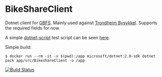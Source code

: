 BikeShareClient
===

Dotnet client for [GBFS](https://github.com/NABSA/gbfs).
Mainly used against [Trondheim Bysykkel](https://trondheimbysykkel.no/open-data).
Supports the required fields for now. 

A simple [dotnet-script](https://github.com/filipw/dotnet-script) test script can be seen [here](src/TestScript/Main.csx). 

Simple build:
```
$ docker run --rm -it -v $(pwd):/app microsoft/dotnet:2.0-sdk dotnet pack app/src/BikeshareClient -o /app
```

[![Build Status](https://travis-ci.org/andmos/BikeshareClient.svg?branch=master)](https://travis-ci.org/andmos/BikeshareClient)
